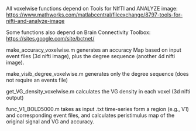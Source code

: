 All voxelwise functions depend on Tools for NIfTI and ANALYZE image: 
https://www.mathworks.com/matlabcentral/fileexchange/8797-tools-for-nifti-and-analyze-image

Some functions also depend on Brain Connectivity Toolbox: https://sites.google.com/site/bctnet/

make_accuracy_voxelwise.m generates an accuracy Map based on input event files (3d nifti image), plus the degree sequence (another 4d nifti image).

make_visib_degree_voxelwise.m generates only the degree sequence (does not require an events file)

get_VG_density_voxelwise.m calculates the VG density in each voxel (3d nifti output)

func_V1_BOLD5000.m takes as input .txt time-series form a region (e.g., V1) and corresponding event files, and calculates peristimulus map of the original signal and VG and accuracy.
